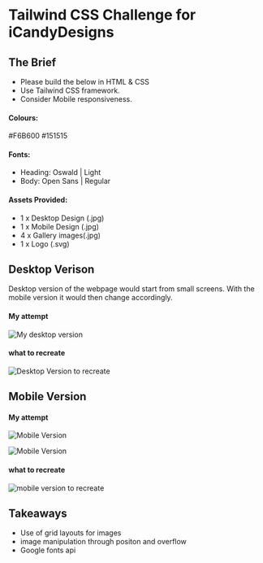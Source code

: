 # Tailwind CSS Challenge for iCandyDesigns

## The Brief
- Please build the below in HTML & CSS
- Use Tailwind CSS framework.
- Consider Mobile responsiveness.

#### Colours:
#F6B600
#151515

#### Fonts:
- Heading: Oswald | Light
- Body: Open Sans | Regular

#### Assets Provided:
- 1 x Desktop Design (.jpg)
- 1 x Mobile Design (.jpg)
- 4 x Gallery images(.jpg)
- 1 x Logo (.svg)

## Desktop Verison 
Desktop version of the webpage would start from small screens. With the mobile version it would then change accordingly. 
#### My attempt
![My desktop version](/showcase/desktop_version.png)
#### what to recreate 
![Desktop Version to recreate](/recreate/iCD_Dev-Trial-2025_DTP.jpg)

## Mobile Version

#### My attempt
![Mobile Version](/showcase/mobile-1.png)

![Mobile Version](/showcase/mobile-2.png)


#### what to recreate 
![mobile version to recreate](/recreate/iCD_Dev-Trial-2025_MOB.jpg)

## Takeaways
- Use of grid layouts for images
- image manipulation through positon and overflow
- Google fonts api
